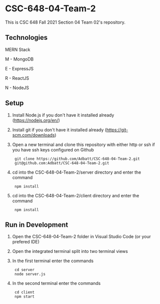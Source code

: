 # CSC-648-04-Team-2

This is CSC 648 Fall 2021 Section 04 Team 02's repository.

## Technologies

MERN Stack

M - MongoDB

E - ExpressJS

R - ReactJS

N - NodeJS

## Setup

1.  Install Node.js if you don't have it installed already (https://nodejs.org/en/)

2.  Install git if you don't have it installed already (https://git-scm.com/downloads)
        
3. Open a new terminal and clone this repository with either http or ssh if you have ssh keys configured on Github

        git clone https://github.com/Adbatt/CSC-648-04-Team-2.git
        git@github.com:Adbatt/CSC-648-04-Team-2.git
        
4. cd into the CSC-648-04-Team-2/server directory and enter the command

        npm install
      
5. cd into the CSC-648-04-Team-2/client directory and enter the command

        npm install

## Run in Development

1. Open the CSC-648-04-Team-2 folder in Visual Studio Code (or your prefered IDE)

2. Open the integrated terminal split into two terminal views

3. In the first terminal enter the commands

        cd server
        node server.js
        
4. In the second terminal enter the commands

        cd client
        npm start
